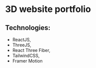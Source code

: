 # 3D website portfolio

## Technologies:
- ReactJS, 
- ThreeJS, 
- React Three Fiber, 
- TailwindCSS, 
- Framer Motion